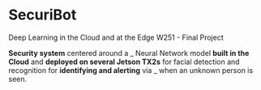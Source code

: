 # SecuriBot
Deep Learning in the Cloud and at the Edge W251 - Final Project

**Security system** centered around a _ Neural Network model **built in the Cloud** and **deployed on several Jetson TX2s** for facial detection and recognition for **identifying and alerting** via _ when an unknown person is seen.  